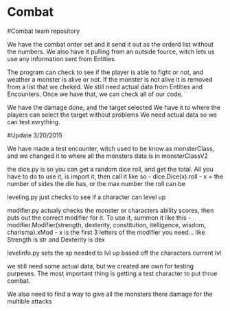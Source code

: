 # Combat

#Combat team repository


We have the combat order set and it send it out as the orderd list without the numbers.
We also have it pulling from an outside fource, witch lets us use any information sent from Entities.


The program can check to see if the player is able to fight or not, and weather a monster is alive or not.
If the monster is not alive it is removed from a list that we cheked.
We still need actual data from Entities and Encounters. Once we have that, we can check all of our code.

We have the damage done, and the target selected
We have it to where the players can select the target without problems
We need actual data so we can test evrything.

#Update 3/20/2015

We have made a test encounter, witch used to be know as monsterClass, and we changed it to where all the monsters data is in monsterClassV2

the dice.py is so you can get a random dice roll, and get the total. All you have to do to use it, is import it, then call it like so - dice.Dice(x).roll - x = the number of sides the die has, or the max number the roll can be

leveling.py just checks to see if a character can level up

modifier.py actualy checks the monster or characters ability scores, then puts out the correct modifier for it. To use it, summon it like this - modifier.Modifier(strength, dexterity, constitution, itelligence, wisdom, charisma).xMod -  x is the first 3 letters of the modifier you need... like Strength is str and Dexterity is dex

levelinfo.py sets the xp needed to lvl up based off the characters current lvl

we still need some actual data, but we created are own for testing purpeses. The most important thing is getting a test character to put thrue combat.

We also need to find a way to give all the monsters there damage for the multible attacks
